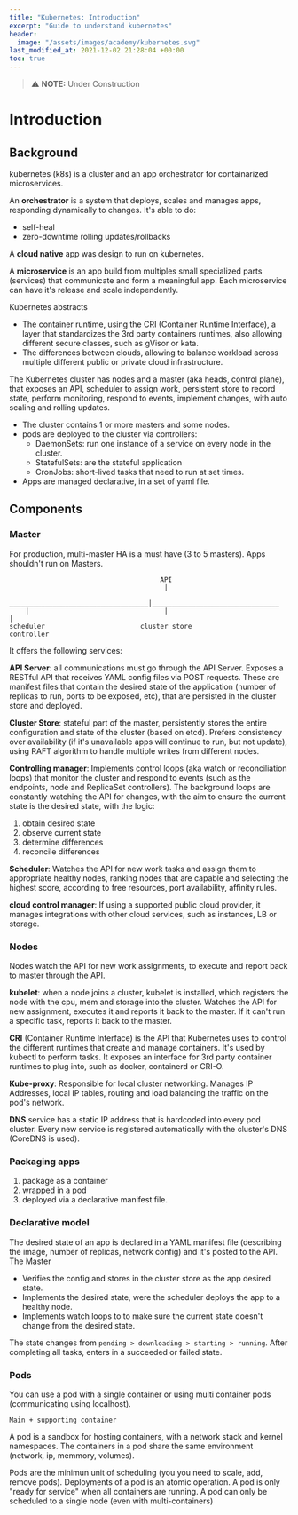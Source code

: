 ```yaml
---
title: "Kubernetes: Introduction"
excerpt: "Guide to understand kubernetes"
header:
  image: "/assets/images/academy/kubernetes.svg"
last_modified_at: 2021-12-02 21:28:04 +00:00
toc: true
---
```


> :warning: **NOTE:** Under Construction

# Introduction

## Background

kubernetes (k8s) is a cluster and an app orchestrator for containarized microservices.

An **orchestrator** is a system that deploys, scales and manages apps, responding dynamically to changes.
It's able to do:
* self-heal
* zero-downtime rolling updates/rollbacks

A **cloud native** app was design to run on kubernetes.

A **microservice** is an app build from multiples small specialized parts (services) that communicate and form a meaningful app.
Each microservice can have it's release and scale independently.

Kubernetes abstracts
* The container runtime, using the CRI (Container Runtime Interface), a layer that standardizes the 3rd party containers runtimes, also allowing different secure classes, such as gVisor or kata.
* The differences between clouds, allowing to balance workload across multiple different public or private cloud infrastructure.

The Kubernetes cluster has nodes and a master (aka heads, control plane), that exposes an API, scheduler to assign work, persistent store to record state, perform monitoring, respond to events, implement changes, with auto scaling and rolling updates.

* The cluster contains 1 or more masters and some nodes.
* pods are deployed to the cluster via controllers:
  * DaemonSets: run one instance of a service on every node in the cluster.
  * StatefulSets: are the stateful application  
  * CronJobs: short-lived tasks that need to run at set times.
* Apps are managed declarative, in a set of yaml file.

## Components

### Master



For production, multi-master HA is a must have (3 to 5 masters).
Apps shouldn't run on Masters.

```
                                      API
                                       |
    ___________________________________|________________________________
    |                                  |                               |
scheduler                        cluster store                     controller
```

It offers the following services:

**API Server**: all communications must go through the API Server. Exposes a RESTful API that receives YAML config files via POST requests.
These are manifest files that contain the desired state of the application (number of replicas to run, ports to be exposed, etc), that are persisted in the cluster store and deployed.

**Cluster Store**: stateful part of the master, persistently stores the entire configuration and state of the cluster (based on etcd).
Prefers consistency over availability (if it's unavailable apps will continue to run, but not update), using RAFT algorithm to handle multiple writes from different nodes.

**Controlling manager**: Implements control loops (aka watch or reconciliation loops) that monitor the cluster and respond to events (such as the endpoints, node and ReplicaSet controllers). The background loops are constantly watching the API for changes, with the aim to ensure the current state is the desired state, with the logic:
1. obtain desired state
2. observe current state
3. determine differences
4. reconcile  differences

**Scheduler**: Watches the API for new work tasks and assign them to appropriate healthy nodes, ranking nodes that are capable and selecting the highest score, according to free resources, port availability, affinity rules.

**cloud control manager**: If using a supported public cloud provider, it manages integrations with other cloud services, such as instances, LB or storage.

### Nodes

Nodes watch the API for new work assignments, to execute and report back to master through the API.

**kubelet**:  when a node joins a cluster, kubelet is installed, which registers the node with the cpu, mem and storage into the cluster.
Watches the API for new assignment, executes it and reports it back to the master. If it can't run a specific task, reports it back to the master.

**CRI** (Container Runtime Interface) is the API that Kubernetes uses to control the different runtimes that create and manage containers. It's used by kubectl to perform tasks.
It exposes an interface for 3rd party container runtimes to plug into, such as docker, containerd or CRI-O.

**Kube-proxy**: Responsible for local cluster networking. Manages IP Addresses, local IP tables, routing and load balancing the traffic on the pod's network.

**DNS** service has a static IP address that is hardcoded into every pod cluster.
Every new service is registered automatically with the cluster's DNS (CoreDNS is used).

### Packaging apps

1. package as a container
2. wrapped in a pod
3. deployed via a declarative manifest file.

### Declarative model

The desired state of an app is declared in a YAML manifest file (describing the image, number of replicas, network config) and it's
posted to the API. The Master
* Verifies the config and stores in the cluster store as the app desired state.
* Implements the desired state, were the scheduler deploys the app to a healthy node.
* Implements watch loops to to make sure the current state doesn't change from the desired state.

The state changes from `pending > downloading > starting > running`. After completing all tasks, enters in a succeeded or failed state.

### Pods

You can use a pod with a single container or using multi container pods (communicating using localhost).

```
Main + supporting container
```
A pod is a sandbox for hosting containers, with a network stack and kernel namespaces. The containers in a pod share the same environment (network, ip, memmory, volumes).

Pods are the minimun unit of scheduling (you you need to scale, add, remove pods).
Deployments of a pod is an atomic operation.
A pod is only "ready for service" when all containers are running.
A pod can only be scheduled to a single node (even with multi-containers)
